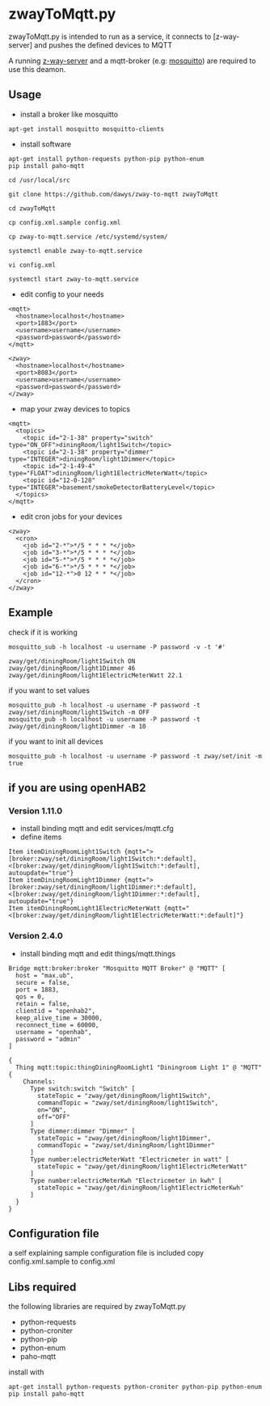 # zwayToMqtt.py

zwayToMqtt.py is intended to run as a service, it connects to [z-way-server] and pushes the defined devices to MQTT

A running [z-way-server](https://z-wave.me/z-way/download-z-way/) and a mqtt-broker (e.g: [mosquitto](https://mosquitto.org)) are required to use this deamon.

## Usage

- install a broker like mosquitto
```
apt-get install mosquitto mosquitto-clients
```

- install software
```
apt-get install python-requests python-pip python-enum
pip install paho-mqtt

cd /usr/local/src

git clone https://github.com/dawys/zway-to-mqtt zwayToMqtt

cd zwayToMqtt

cp config.xml.sample config.xml

cp zway-to-mqtt.service /etc/systemd/system/

systemctl enable zway-to-mqtt.service

vi config.xml

systemctl start zway-to-mqtt.service
```
- edit config to your needs
```
<mqtt>
  <hostname>localhost</hostname>
  <port>1883</port>
  <username>username</username>
  <password>password</password>
</mqtt>

<zway>
  <hostname>localhost</hostname>
  <port>8083</port>
  <username>username</username>
  <password>password</password>
</zway>
```
- map your zway devices to topics
```
<mqtt>
  <topics>
    <topic id="2-1-38" property="switch" type="ON_OFF">diningRoom/light1Switch</topic>
    <topic id="2-1-38" property="dimmer" type="INTEGER">diningRoom/light1Dimmer</topic>
    <topic id="2-1-49-4" type="FLOAT">diningRoom/light1ElectricMeterWatt</topic>
    <topic id="12-0-128" type="INTEGER">basement/smokeDetectorBatteryLevel</topic>
  </topics>
</mqtt>
```
- edit cron jobs for your devices
```
<zway>
  <cron>
    <job id="2-*">*/5 * * * *</job>
    <job id="3-*">*/5 * * * *</job>
    <job id="5-*">*/5 * * * *</job>
    <job id="6-*">*/5 * * * *</job>
    <job id="12-*">0 12 * * *</job>
  </cron>
</zway>
```

## Example
check if it is working
```
mosquitto_sub -h localhost -u username -P password -v -t '#'

zway/get/diningRoom/light1Switch ON
zway/get/diningRoom/light1Dimmer 46
zway/get/diningRoom/light1ElectricMeterWatt 22.1
```
if you want to set values
```
mosquitto_pub -h localhost -u username -P password -t zway/set/diningRoom/light1Switch -m OFF
mosquitto_pub -h localhost -u username -P password -t zway/get/diningRoom/light1Dimmer -m 10
```
if you want to init all devices
```
mosquitto_pub -h localhost -u username -P password -t zway/set/init -m true
```

##  if you are using openHAB2

### Version 1.11.0
- install binding mqtt and edit services/mqtt.cfg
- define items
```
Item itemDiningRoomLight1Switch {mqtt=">[broker:zway/set/diningRoom/light1Switch:*:default], <[broker:zway/get/diningRoom/light1Switch:*:default], autoupdate="true"}
Item itemDiningRoomLight1Dimmer {mqtt=">[broker:zway/set/diningRoom/light1Dimmer:*:default], <[broker:zway/get/diningRoom/light1Dimmer:*:default], autoupdate="true"}
Item itemDiningRoomLight1ElectricMeterWatt {mqtt="<[broker:zway/get/diningRoom/light1ElectricMeterWatt:*:default]"}
```
### Version 2.4.0
- install binding mqtt and edit things/mqtt.things
```
Bridge mqtt:broker:broker "Mosquitto MQTT Broker" @ "MQTT" [ 
  host = "max.ub",
  secure = false,
  port = 1883,
  qos = 0,
  retain = false,
  clientid = "openhab2",
  keep_alive_time = 30000,
  reconnect_time = 60000,
  username = "openhab",
  password = "admin"
]

{
  Thing mqtt:topic:thingDiningRoomLight1 "Diningroom Light 1" @ "MQTT" {
    Channels:
      Type switch:switch "Switch" [ 
        stateTopic = "zway/get/diningRoom/light1Switch", 
        commandTopic = "zway/set/diningRoom/light1Switch",
        on="ON",
        off="OFF"
      ]
      Type dimmer:dimmer "Dimmer" [ 
        stateTopic = "zway/get/diningRoom/light1Dimmer", 
        commandTopic = "zway/set/diningRoom/light1Dimmer"
      ]			
      Type number:electricMeterWatt "Electricmeter in watt" [ 
        stateTopic = "zway/get/diningRoom/light1ElectricMeterWatt"
      ]			
      Type number:electricMeterKwh "Electricmeter in kwh" [ 
        stateTopic = "zway/get/diningRoom/light1ElectricMeterKwh"
      ]
  }
}
```

## Configuration file

a self explaining sample configuration file is included 
copy config.xml.sample to config.xml

## Libs required
the following libraries are required by zwayToMqtt.py
- python-requests
- python-croniter
- python-pip
- python-enum
- paho-mqtt

install with
```
apt-get install python-requests python-croniter python-pip python-enum
pip install paho-mqtt
```

